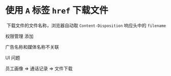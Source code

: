 # 使用 `A` 标签 `href` 下载文件

​	下载文件的文件名称，浏览器自动取 `Content-Disposition` 响应头中的 `filename`



权限管理  添加

广告名称和媒体名称不关联

UI 问题

员工画像 => 通话记录 => 文件下载